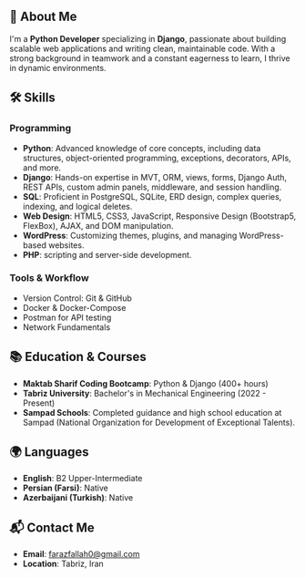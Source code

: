 
## 🚀 About Me  
I'm a **Python Developer** specializing in **Django**, passionate about building scalable web applications and writing clean, maintainable code. With a strong background in teamwork and a constant eagerness to learn, I thrive in dynamic environments.  

## 🛠️ Skills  

### Programming  
- **Python**: Advanced knowledge of core concepts, including data structures, object-oriented programming, exceptions, decorators, APIs, and more.  
- **Django**: Hands-on expertise in MVT, ORM, views, forms, Django Auth, REST APIs, custom admin panels, middleware, and session handling.  
- **SQL**: Proficient in PostgreSQL, SQLite, ERD design, complex queries, indexing, and logical deletes.  
- **Web Design**: HTML5, CSS3, JavaScript, Responsive Design (Bootstrap5, FlexBox), AJAX, and DOM manipulation.  
- **WordPress**: Customizing themes, plugins, and managing WordPress-based websites.  
- **PHP**: scripting and server-side development.  

### Tools & Workflow  
- Version Control: Git & GitHub  
- Docker & Docker-Compose  
- Postman for API testing  
- Network Fundamentals  

## 📚 Education & Courses  
- **Maktab Sharif Coding Bootcamp**: Python & Django (400+ hours)  
- **Tabriz University**: Bachelor's in Mechanical Engineering (2022 - Present)  
- **Sampad Schools**: Completed guidance and high school education at Sampad (National Organization for Development of Exceptional Talents).  

## 🌍 Languages  
- **English**: B2 Upper-Intermediate  
- **Persian (Farsi)**: Native  
- **Azerbaijani (Turkish)**: Native  

## 📬 Contact Me  
- **Email**: [farazfallah0@gmail.com](mailto:farazfallah0@gmail.com)  
- **Location**: Tabriz, Iran  
